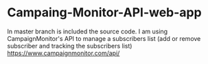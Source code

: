 # Campaing-Monitor-API-web-app

In master branch is included the source code.
I am using CampaignMonitor's API to manage a subscribers list (add or remove subscriber and tracking the subscribers list) https://www.campaignmonitor.com/api/
